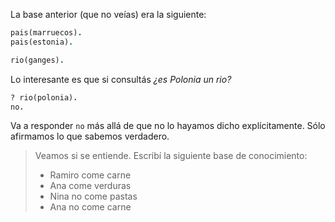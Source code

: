 La base anterior (que no veías) era la siguiente: 

```prolog
pais(marruecos).
pais(estonia).

rio(ganges).
```

Lo interesante es que si consultás _¿es Polonia un rio?_

```prolog
? rio(polonia).
no.
```

Va a responder `no` más allá de que no lo hayamos dicho explícitamente. Sólo afirmamos lo que sabemos verdadero. 

> Veamos si se entiende. Escribí la siguiente base de conocimiento:
>
>  * Ramiro come carne
>  * Ana come verduras
>  * Nina no come pastas
>  * Ana no come carne
